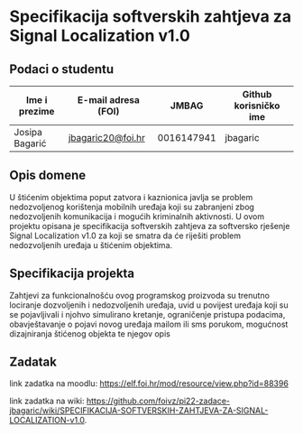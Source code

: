 
# Specifikacija softverskih zahtjeva za Signal Localization v1.0

## Podaci o studentu

Ime i prezime | E-mail adresa (FOI) | JMBAG | Github korisničko ime
------------  | ------------------- | ----- | ---------------------
Josipa Bagarić | jbagaric20@foi.hr | 0016147941 | jbagaric


## Opis domene
U štićenim objektima poput zatvora i kaznionica javlja se problem nedozvoljenog korištenja mobilnih uređaja koji su zabranjeni zbog nedozvoljenih komunikacija i mogućih kriminalnih aktivnosti. U ovom projektu opisana je specifikacija softverskih zahtjeva za softversko rješenje Signal Localization v1.0 za koji se smatra da će riješiti problem nedozvoljenih uređaja u štićenim objektima.

## Specifikacija projekta
Zahtjevi za funkcionalnošću ovog programskog proizvoda su trenutno lociranje dozvoljenih i nedozvoljenih uređaja, uvid u povijest uređaja koji su se pojavljivali i njohvo simulirano kretanje, ograničenje pristupa podacima, obavještavanje o pojavi novog uređaja mailom ili sms porukom, mogućnost dizajniranja štićenog objekta te njegov opis

## Zadatak
link zadatka na moodlu: https://elf.foi.hr/mod/resource/view.php?id=88396

link zadatka na wiki: https://github.com/foivz/pi22-zadace-jbagaric/wiki/SPECIFIKACIJA-SOFTVERSKIH-ZAHTJEVA-ZA-SIGNAL-LOCALIZATION-v1.0.

